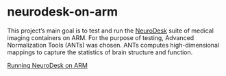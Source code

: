 # neurodesk-on-arm
This project’s main goal is to test and run the [NeuroDesk](https://neurodesk.org) suite of medical imaging containers on ARM. For the purpose of testing, Advanced Normalization Tools (ANTs) was chosen. ANTs computes high-dimensional mappings to capture the statistics of brain structure and function.

[Running NeuroDesk on ARM](https://github.com/kprohith/neurodesk-on-arm/raw/main/Running%20NeuroDesk%20on%20ARM.pdf)
